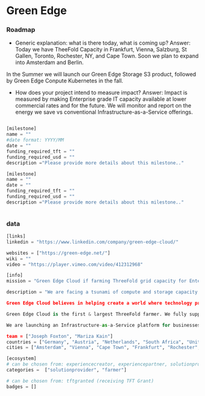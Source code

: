 # Green Edge

### Roadmap

- Generic explanation: what is there today, what is coming up?
Answer: Today we have TheeFold Capacity in Frankfurt, Vienna, Salzburg, St Gallen, Toronto, Rochester, NY, and Cape Town. Soon we plan to expand into Amsterdam and Berlin.

In the Summer we will launch our Green Edge Storage S3 product, followed by Green Edge Conpute Kubernetes in the fall.

- How does your project intend to measure impact?
Answer:  Impact is measured by making Enterprise grade IT capacity available at lower commercial rates and for the future. We will monitor and report on the energy we save vs conventional Infrastructure-as-a-Service offerings.


```python

[milestone]
name = ""
#date format: YYYY/MM 
date = ""
funding_required_tft = ""
funding_required_usd = ""
description ="Please provide more details about this milestone.."

[milestone]
name = ""
date = ""
funding_required_tft = ""
funding_required_usd = ""
description ="Please provide more details about this milestone.."
    
```

### data

```python
[links]
linkedin = "https://www.linkedin.com/company/green-edge-cloud/"

websites = ["https://green-edge.net/"]
wiki = ""
video = "https://player.vimeo.com/video/412312968"

[info]
mission = "Green Edge Cloud if farming ThreeFold grid capacity for Enterprises in world class datacenters."

description = "We are facing a tsunami of compute and storage capacity demand. The current internet giants are already struggling to meet this demand, and will continue to push their highly centralised technologies that compromise personal sovereignty and privacy, while burning through an unsustainable amount of energy and natural resources. Not only does this represent an excellent business opportunity for a truly decentralised compute & storage platform, but also an opportunity to have a positive impact on the planet and the future of the human race.

Green Edge Cloud believes in helping create a world where technology promotes and protects personal liberty and sovereignty. A decentralised internet is inherently faster, greener, more private, and more secure.

Green Edge Cloud is the first & largest ThreeFold farmer. We fully support the ThreeFold foundation, and its goals. We hope that our certified capacity will help ThreeFold acheive their mission of a green, decentralized internet that puts personal sovereignty and freedom first.

We are launching an Infrastructure-as-a-Service platform for businesses looking for greener, more cost effective solutions than AWS, Azure and Google Cloud."

team = ["Joseph Foxton", "Mariza Kain"]
countries = ["Germany", "Austria", "Netherlands", "South Africa", "United States"]
cities = ["Amsterdam", "Vienna", "Cape Town", "Frankfurt", "Rochester", "Salzburg", "St Gallen", "Toronto", "Berlin", "Graz", "Innsbruck"]

[ecosystem]
# can be chosen from: experiencecreator, experiencepartner, solutionprovider, farmer, systemintegrator
categories =  ["solutionprovider", "farmer"]

# can be chosen from: tftgranted (receiving TFT Grant)
badges = []

```
